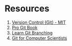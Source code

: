 
# Resources
1. [Version Control (Git) - MIT](https://missing.csail.mit.edu/2020/version-control/)
2. [Pro Git Book](https://git-scm.com/book/en/v2)
3. [Learn Git Branching](https://learngitbranching.js.org/)
4. [Git for Computer Scientists](https://eagain.net/articles/git-for-computer-scientists/)